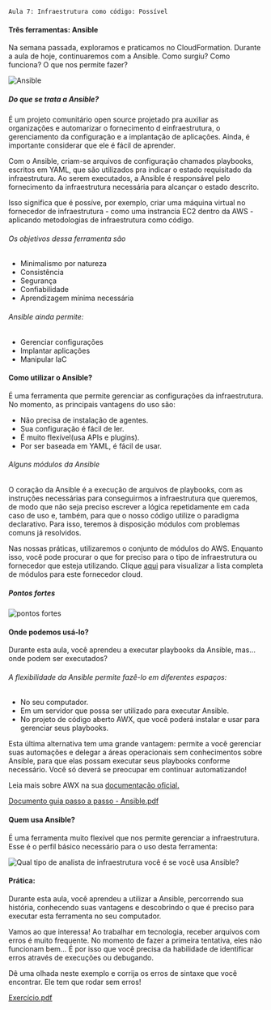     Aula 7: Infraestrutura como código: Possível

#### Três ferramentas: Ansible

Na semana passada, exploramos e praticamos no CloudFormation. Durante a aula de hoje, continuaremos com a Ansible. Como surgiu? Como funciona? O que nos permite fazer?

![Ansible](https://assets.digitalhouse.com/content/br/mkt/Tr%C3%AAs%20ferramentas_Ansible_Mesa%20de%20trabajo%201.png)

##### Do que se trata a Ansible?

É um projeto comunitário open source projetado pra auxiliar as organizações e automarizar o fornecimento d einfraestrutura, o gerenciamento da configuração e a implantação de aplicações. Ainda, é importante considerar que ele é fácil de aprender.

Com o Ansible, criam-se arquivos de configuração chamados playbooks, escritos em YAML, que são utilizados pra indicar o estado requisitado da infraestrutura. Ao serem executados, a Ansible é responsável pelo fornecimento da infraestrutura necessária para alcançar o estado descrito.

Isso significa que é possíve, por exemplo, criar uma máquina virtual no fornecedor de infraestrutura - como uma instrancia EC2 dentro da AWS - aplicando metodologias de infraestrutura como código.

###### Os objetivos dessa ferramenta são
- Minimalismo por natureza
- Consistência
- Segurança
- Confiabilidade
- Aprendizagem mínima necessária

###### Ansible ainda permite:
- Gerenciar configurações
- Implantar aplicações
- Manipular IaC

#### Como utilizar o Ansible?

É uma ferramenta que permite gerenciar as configurações da infraestrutura. No momento, as principais vantagens do uso são:

- Não precisa de instalação de agentes.
- Sua configuração é fácil de ler.
- É muito flexível(usa APIs e plugins).
- Por ser baseada em YAML, é fácil de usar.

###### Alguns módulos da Ansible
O coração da Ansible é a execução de arquivos de playbooks, com as instruções necessárias para conseguirmos a infraestrutura que queremos, de modo que não seja preciso escrever a lógica repetidamente em cada caso de uso e, também, para que o nosso código utilize o paradigma declarativo. Para isso, teremos à disposição módulos com problemas comuns já resolvidos.

Nas nossas práticas, utilizaremos o conjunto de módulos do AWS. Enquanto isso, você pode procurar o que for preciso para o tipo de infraestrutura ou fornecedor que esteja utilizando. Clique [aqui](https://docs.ansible.com/ansible/latest/collections/community/aws/index.html#) para visualizar a lista completa de módulos para este fornecedor cloud.

##### Pontos fortes
![pontos fortes](https://assets.digitalhouse.com/content/br/mkt/Voc%C3%AA%20sabia%20que_ansible_Mesa%20de%20trabajo%201%20copia%202.png)

#### Onde podemos usá-lo?

Durante esta aula, você aprendeu a executar playbooks da Ansible, mas… onde podem ser executados?

###### A flexibilidade da Ansible permite fazê-lo em diferentes espaços:

- No seu computador.
- Em um servidor que possa ser utilizado para executar Ansible.
- No projeto de código aberto AWX, que você poderá instalar e usar para gerenciar seus playbooks.

Esta última alternativa tem uma grande vantagem: permite a você gerenciar suas automações e delegar a áreas operacionais sem conhecimentos sobre Ansible, para que elas possam executar seus playbooks conforme necessário. Você só deverá se preocupar em continuar automatizando!

Leia mais sobre AWX na sua [documentação oficial.](https://github.com/ansible/awx/blob/devel/INSTALL.md)

[Documento guia passo a passo - Ansible.pdf](https://github.com/1pretom/TechDeveloper/blob/main/Infra-2/Aula7/%5BPOR%5D%20Guia%20passo%20a%20passo%20-%20Ansible.pdf)

#### Quem usa Ansible?

É uma ferramenta muito flexível que nos permite gerenciar a infraestrutura. Esse é o perfil básico necessário para o uso desta ferramenta:

![Qual tipo de analista de infraestrutura você é se você usa Ansible?](https://assets.digitalhouse.com/content/br/mkt/Que%20tipo%20de%20analista%20de%20infraestrutura_ansible_Mesa%20de%20trabajo%201%20copia%202.png)


#### Prática: 
Durante esta aula, você aprendeu a utilizar a Ansible, percorrendo sua história, conhecendo suas vantagens e descobrindo o que é preciso para executar esta ferramenta no seu computador.

Vamos ao que interessa! Ao trabalhar em tecnologia, receber arquivos com erros é muito frequente. No momento de fazer a primeira tentativa, eles não funcionam bem… É por isso que você precisa da habilidade de identificar erros através de execuções ou debugando.

Dê uma olhada neste exemplo e corrija os erros de sintaxe que você encontrar. Ele tem que rodar sem erros!

[Exercício.pdf](Exercicio.pdf)